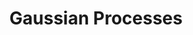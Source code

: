 ---
title: "Gaussian Processes"
link: https://www.youtube.com/watch?v=92-98SYOdlY
year: "2017"
type: "talk"
authors: "Turner"
---